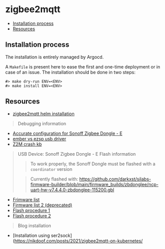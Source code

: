 # zigbee2mqtt



<!--TOC-->

- [Installation process](#installation-process)
- [Resources](#resources)

<!--TOC-->

## Installation process

The installation is entirely managed by Argocd.

A `Makefile` is present here to ease the first and one-time deployment or in case of an issue.
The installation should be done in two steps:

```shell
#> make dry-run ENV=<ENV>
#> make install ENV=<ENV>
```

## Resources

- [zigbee2mqtt helm installation](https://www.zigbee2mqtt.io/guide/installation/08_kubernetes.html#helm)

> Debugging information

- [Accurate configuration for Sonoff Zigbee Dongle - E](https://github.com/Koenkk/zigbee2mqtt/issues/25646#issuecomment-2575099501)
- [ember vs ezsp usb driver](https://github.com/Koenkk/zigbee2mqtt/discussions/21462)
- [Z2M crash kb](https://www.zigbee2mqtt.io/guide/installation/20_zigbee2mqtt-fails-to-start_crashes-runtime.html)

> USB Device: Sonoff Zigbee Dongle - E
> Flash information
>
> > To work properly, the Sonoff Dongle must be flashed with a `coordinator` version
>
> > Currently flashed with: <https://github.com/darkxst/silabs-firmware-builder/blob/main/firmware_builds/zbdonglee/ncp-uart-hw-v7.4.4.0-zbdonglee-115200.gbl>

- [Frimware list](https://github.com/darkxst/silabs-firmware-builder/blob/main/firmware_builds/zbdonglee)
- [Firmware list 2 (deprecated)](https://github.com/itead/Sonoff_Zigbee_Dongle_Firmware/tree/master/Dongle-E/NCP_7.4.4)
- [Flash procedure 1](https://www.zigbee2mqtt.io/devices/ZBDongle-E.html)
- [Flash procedure 2](https://sonoff.tech/wp-content/uploads/2022/11/SONOFF-Zigbee-3.0-USB-dongle-plus-firmware-flashing-.pdf)

> Blog installation

- [Installation using ser2sock](https://nikdoof.com/posts/2021/zigbee2mqtt-on-kubernetes/
